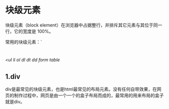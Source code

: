 # 块级元素
块级元素（block element）在浏览器中占据整行，并排斥其它元素与其位于同一行，它的宽度是 100%。

常用的块级元素：`<div> <h1> <h2> <h3> <h4> <h5> <h6> <p> <ul li ol dl dt dd  form  table

## 1.div
div是最常见的块级元素，也是html最常见的布局元素。没有任何自带效果，在网页的制作过程中，网页是由一个一个的盒子布局而成的，最常用的用来布局的盒子就是div。

